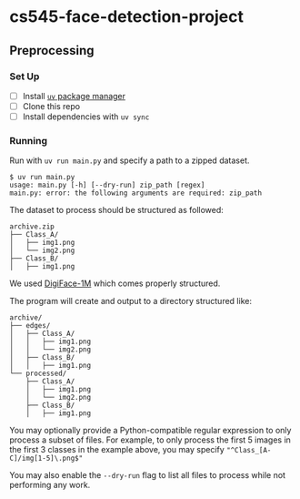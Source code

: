 # cs545-face-detection-project

## Preprocessing

### Set Up

- [ ] Install [`uv` package manager](https://github.com/astral-sh/uv?tab=readme-ov-file#installation)
- [ ] Clone this repo
- [ ] Install dependencies with `uv sync`

### Running
Run with `uv run main.py` and specify a path to a zipped dataset.
```
$ uv run main.py
usage: main.py [-h] [--dry-run] zip_path [regex]
main.py: error: the following arguments are required: zip_path
```

The dataset to process should be structured as followed:
```
archive.zip
├── Class_A/
│   ├── img1.png
│   └── img2.png
├── Class_B/
│   ├── img1.png
```

We used [DigiFace-1M](https://github.com/microsoft/DigiFace1M#downloading-the-dataset) which comes properly structured.

The program will create and output to a directory structured like:
```
archive/
├── edges/
│   ├── Class_A/
│   │   ├── img1.png
│   │   └── img2.png
│   ├── Class_B/
│   │   ├── img1.png
└── processed/
    ├── Class_A/
    │   ├── img1.png
    │   └── img2.png
    ├── Class_B/
    │   ├── img1.png
```

You may optionally provide a Python-compatible regular expression to only process a subset of files. For example, to only process the first 5 images in the first 3 classes in the example above, you may specify `"^Class_[A-C]/img[1-5]\.png$"`

You may also enable the `--dry-run` flag to list all files to process while not performing any work.
